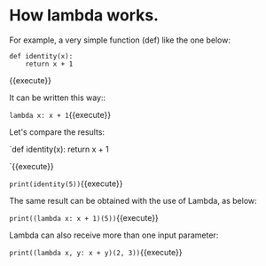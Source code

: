 # How lambda works.


For example, a very simple function (def) like the one below:

    def identity(x):
        return x + 1

{{execute}}

It can be written this way::

`lambda x: x + 1`{{execute}}

Let's compare the results:

`def identity(x):
    return x + 1

`{{execute}}

`print(identity(5))`{{execute}}

The same result can be obtained with the use of Lambda, as below:

`print((lambda x: x + 1)(5))`{{execute}}

Lambda can also receive more than one input parameter:

`print((lambda x, y: x + y)(2, 3))`{{execute}}
